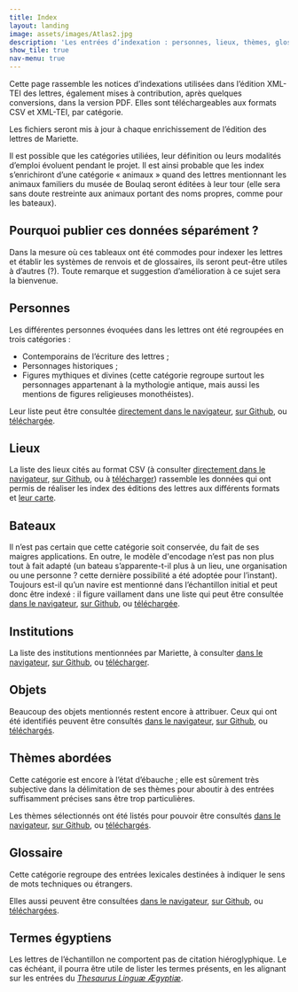 ```yaml
---
title: Index
layout: landing
image: assets/images/Atlas2.jpg
description: 'Les entrées d’indexation : personnes, lieux, thèmes, glossaire, etc.'
show_tile: true
nav-menu: true
---
```

<!-- Main -->
<div id="main" class="alt">

<!-- One -->
<section id="one">
	<div class="inner">

<!-- Content -->
<div class="row">
	<div class="6u 12u$(small)">
<p>Cette page rassemble les notices d’indexations utilisées dans l’édition XML-TEI des lettres, également mises à contribution, après quelques conversions, dans la version PDF. Elles sont téléchargeables aux formats CSV et XML-TEI, par catégorie.</p>
<p>Les fichiers seront mis à jour à chaque enrichissement de l’édition des lettres de Mariette.</p>
	</div>
	<div class="6u 12u$(small)">
<p>Il est possible que les catégories utiliées, leur définition ou leurs modalités d’emploi évoluent pendant le projet. Il est ainsi probable que les index s’enrichiront d’une catégorie «&nbsp;animaux&nbsp;» quand des lettres mentionnant les animaux familiers du musée de Boulaq seront éditées à leur tour (elle sera sans doute restreinte aux animaux portant des noms propres, comme pour les bateaux).</p>
</div>
</div>
<div class="box">
<h2>Pourquoi publier ces données séparément&nbsp;?</h2>

<p>Dans la mesure où ces tableaux ont été commodes pour indexer les lettres et établir les systèmes de renvois et de glossaires, ils seront peut-être utiles à d’autres (?). Toute remarque et suggestion d’amélioration à ce sujet sera la bienvenue.</p>
</div>

<div class="row">
<div class="4u 12u$(small)">
<h2>Personnes</h2>

<p>Les différentes personnes évoquées dans les lettres ont été regroupées en trois catégories&nbsp;:
<ul><li>Contemporains de l’écriture des lettres&nbsp;;</li>
<li>Personnages historiques&nbsp;;</li>
<li>Figures mythiques et divines (cette catégorie regroupe surtout les personnages appartenant à la mythologie antique, mais aussi les mentions de figures religieuses monothéistes).</li></ul></p>
<p>Leur liste peut être consultée <a href="https://raw.githubusercontent.com/ThLebee/CoEg/gh-pages/doc/CoEg_index_pers.tsv">directement dans le navigateur</a>, <a href="https://github.com/ThLebee/CoEg/blob/gh-pages/doc/CoEg_index_pers.tsv">sur Github</a>, ou <a href="{{site.baseurl}}/doc/CoEg_index_pers.tsv" download>téléchargée</a>.</p></div>

<div class="4u 12u$(small)"><h2>Lieux</h2>

<p>La liste des lieux cités au format CSV (à consulter <a href="https://raw.githubusercontent.com/ThLebee/CoEg/gh-pages/doc/CoEg_index_place.tsv">directement dans le navigateur</a>, <a href="https://github.com/ThLebee/CoEg/blob/gh-pages/doc/CoEg_index_place.tsv">sur Github</a>, ou à <a href="{{site.baseurl}}/doc/CoEg_index_place.tsv" download>télécharger</a>) rassemble les données qui ont permis de réaliser les index des éditions des lettres aux différents formats et <a href="http://u.osmfr.org/m/461360/">leur carte</a>.</p></div>


<div class="4u 12u$(small)"><h2>Bateaux</h2>

<p>Il n’est pas certain que cette catégorie soit conservée, du fait de ses maigres applications. En outre, le modèle d'encodage n’est pas non plus tout à fait adapté (un bateau s’apparente-t-il plus à un lieu, une organisation ou une personne&nbsp;? cette dernière possibilité a été adoptée pour l’instant). Toujours est-il qu’un navire est mentionné dans l’échantillon initial et peut donc être indexé : il figure vaillament dans une liste qui peut être consultée <a href="https://raw.githubusercontent.com/ThLebee/CoEg/gh-pages/doc/CoEg_index_boat.tsv">dans le navigateur</a>, <a href="https://github.com/ThLebee/CoEg/blob/gh-pages/doc/CoEg_index_boat.tsv">sur Github</a>, ou <a href="{{site.baseurl}}/doc/CoEg_index_boat.tsv" download>téléchargée</a>.</p></div>

</div>
<div class="row">
<div class="6u 12u$(small)"><h2>Institutions</h2>

<p>La liste des institutions mentionnées par Mariette, à consulter <a href="https://raw.githubusercontent.com/ThLebee/CoEg/gh-pages/doc/CoEg_index_org.tsv">dans le navigateur</a>, <a href="https://github.com/ThLebee/CoEg/blob/gh-pages/doc/CoEg_index_org.tsv">sur Github</a>, ou <a href="{{site.baseurl}}/doc/CoEg_index_org.tsv" download>télécharger</a>.</p></div>


<div class="6u 12u$(small)"><h2>Objets</h2>

<p>Beaucoup des objets mentionnés restent encore à attribuer. Ceux qui ont été identifiés peuvent être consultés <a href="https://raw.githubusercontent.com/ThLebee/CoEg/gh-pages/doc/CoEg_index_obj.tsv">dans le navigateur</a>, <a href="https://github.com/ThLebee/CoEg/blob/gh-pages/doc/CoEg_index_obj.tsv">sur Github</a>, ou <a href="{{site.baseurl}}/doc/CoEg_index_obj.tsv" download>téléchargés</a>.</p></div>

</div>
<div class="row">

<div class="4u 12u$(small)"><h2>Thèmes abordées</h2>

<p>Cette catégorie est encore à l’état d’ébauche&nbsp;; elle est sûrement très subjective dans la délimitation de ses thèmes pour aboutir à des entrées suffisamment précises sans être trop particulières.</p>
<p>Les thèmes sélectionnés ont été listés pour pouvoir être consultés <a href="https://raw.githubusercontent.com/ThLebee/CoEg/gh-pages/doc/CoEg_index_keyword.tsv">dans le navigateur</a>, <a href="https://github.com/ThLebee/CoEg/blob/gh-pages/doc/CoEg_index_keyword.tsv">sur Github</a>, ou <a href="{{site.baseurl}}/doc/CoEg_index_keyword.tsv" download>téléchargés</a>.</p></div>


<div class="4u 12u$(small)"><h2>Glossaire</h2>

<p>Cette catégorie regroupe des entrées lexicales destinées à indiquer le sens de mots techniques ou étrangers.</p><p>Elles aussi peuvent être consultées <a href="https://raw.githubusercontent.com/ThLebee/CoEg/gh-pages/doc/CoEg_index_entry.tsv">dans le navigateur</a>, <a href="https://github.com/ThLebee/CoEg/blob/gh-pages/doc/CoEg_index_entry.tsv">sur Github</a>, ou <a href="{{site.baseurl}}/doc/CoEg_index_entry.tsv" download>téléchargées</a>.</p></div>


<div class="4u 12u$(small)"><h2>Termes égyptiens</h2>

<p>Les lettres de l’échantillon ne comportent pas de citation hiéroglyphique. Le cas échéant, il pourra être utile de lister les termes présents, en les alignant sur les entrées du <i><a href="http://aaew.bbaw.de/tla/">Thesaurus Linguæ Ægyptiæ</a></i>.</p></div>

</div>


</div>
</section>
